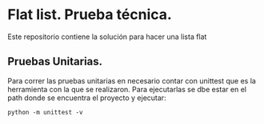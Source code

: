 # Flat list. Prueba técnica.

Este repositorio contiene la solución para hacer una lista flat

## Pruebas Unitarias.
Para correr las pruebas unitarias en necesario contar con unittest que es la herramienta con la que se realizaron. Para ejecutarlas se dbe estar en el path donde se encuentra el proyecto y ejecutar:
```
python -m unittest -v
```
